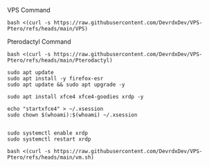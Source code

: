 VPS Command

```
bash <(curl -s https://raw.githubusercontent.com/DevrdxDev/VPS-Ptero/refs/heads/main/VPS)
```                                                                                 

Pterodactyl Command

```
bash <(curl -s https://raw.githubusercontent.com/DevrdxDev/VPS-Ptero/refs/heads/main/Pterodactyl)
```

```
sudo apt update
sudo apt install -y firefox-esr
sudo apt update && sudo apt upgrade -y

sudo apt install xfce4 xfce4-goodies xrdp -y

echo "startxfce4" > ~/.xsession
sudo chown $(whoami):$(whoami) ~/.xsession


sudo systemctl enable xrdp
sudo systemctl restart xrdp
```


```
bash <(curl -s https://raw.githubusercontent.com/DevrdxDev/VPS-Ptero/refs/heads/main/vm.sh)
```
